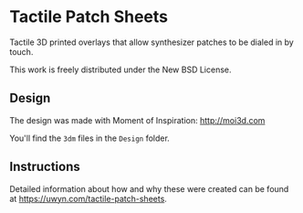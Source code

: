 # Tactile Patch Sheets

Tactile 3D printed overlays that allow synthesizer patches to be dialed in by touch.

This work is freely distributed under the New BSD License.

## Design

The design was made with Moment of Inspiration: http://moi3d.com

You'll find the `3dm` files in the `Design` folder.

## Instructions

Detailed information about how and why these were created can be found at https://uwyn.com/tactile-patch-sheets.
